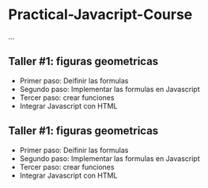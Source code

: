 # Practical-Javacript-Course

...

## Taller #1: figuras geometricas

- Primer paso: Deifinir las formulas
- Segundo paso: Implementar las formulas en Javascript 
- Tercer paso: crear funciones 
- Integrar Javascript con HTML 


## Taller #1: figuras geometricas

- Primer paso: Deifinir las formulas
- Segundo paso: Implementar las formulas en Javascript 
- Tercer paso: crear funciones 
- Integrar Javascript con HTML 